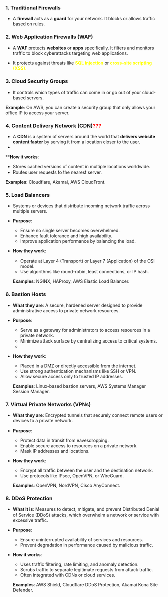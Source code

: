 ### **1. Traditional Firewalls**

- A **firewall** acts as a **guard** for your network. It blocks or allows traffic based on rules.
### **2. Web Application Firewalls (WAF)**

- A **WAF** protects **websites** or **apps** specifically. It filters and monitors traffic to block cyberattacks targeting web applications.
    
- It protects against threats like <span style=color:yellow>**SQL injection** </span>or  <span style=color:yellow>**cross-site scripting (XSS)**.</span>


### 3. Cloud Security Groups

- It controls which types of traffic can come in or go out of your cloud-based servers.

**Example**: On AWS, you can create a security group that only allows your office IP to access your server.

### **4. Content Delivery Network (CDN)**<span style=color:red>???</span>

- A **CDN** is a system of servers around the world that **delivers website content faster** by serving it from a location closer to the user.
-
****How it works**:
- Stores cached versions of content in multiple locations worldwide.
- Routes user requests to the nearest server.

**Examples**: Cloudflare, Akamai, AWS CloudFront.

### 5. Load Balancers

- Systems or devices that distribute incoming network traffic across multiple servers.
-  **Purpose**:
    - Ensure no single server becomes overwhelmed.
    - Enhance fault tolerance and high availability.
    - Improve application performance by balancing the load.
    
- **How they work**:
    - Operate at Layer 4 (Transport) or Layer 7 (Application) of the OSI model.
    - Use algorithms like round-robin, least connections, or IP hash.
    
    **Examples**: NGINX, HAProxy, AWS Elastic Load Balancer.
### **6. Bastion Hosts**

- **What they are**: A secure, hardened server designed to provide administrative access to private network resources.
    
- **Purpose**:
    - Serve as a gateway for administrators to access resources in a private network.
    - Minimize attack surface by centralizing access to critical systems.
    -
- **How they work**:
    - Placed in a DMZ or directly accessible from the internet.
    - Use strong authentication mechanisms like SSH or VPN.
    - Allow secure access only to trusted IP addresses.
    
    **Examples**: Linux-based bastion servers, AWS Systems Manager Session Manager.

### **7. Virtual Private Networks (VPNs)**

- **What they are**: Encrypted tunnels that securely connect remote users or devices to a private network.
    
- **Purpose**:
    
    - Protect data in transit from eavesdropping.
    - Enable secure access to resources on a private network.
    - Mask IP addresses and locations.
- **How they work**:
    
    - Encrypt all traffic between the user and the destination network.
    - Use protocols like IPsec, OpenVPN, or WireGuard.
    
    **Examples**: OpenVPN, NordVPN, Cisco AnyConnect.

### **8. DDoS Protection**

- **What it is**: Measures to detect, mitigate, and prevent Distributed Denial of Service (DDoS) attacks, which overwhelm a network or service with excessive traffic.
    
- **Purpose**:
    
    - Ensure uninterrupted availability of services and resources.
    - Prevent degradation in performance caused by malicious traffic.
- **How it works**:
    
    - Uses traffic filtering, rate limiting, and anomaly detection.
    - Scrubs traffic to separate legitimate requests from attack traffic.
    - Often integrated with CDNs or cloud services.
    
    **Examples**: AWS Shield, Cloudflare DDoS Protection, Akamai Kona Site Defender.